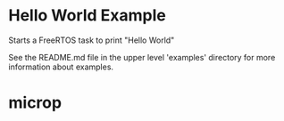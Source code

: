 # Hello World Example

Starts a FreeRTOS task to print "Hello World"

See the README.md file in the upper level 'examples' directory for more information about examples.
# microp
